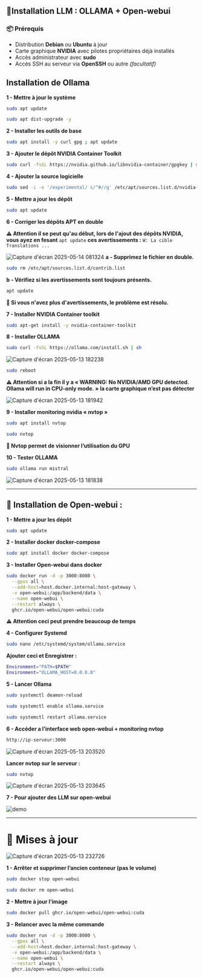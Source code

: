 ## 📍​ Installation LLM : OLLAMA + Open-webui

### 📦 Prérequis

- Distribution **Debian** ou **Ubuntu** à jour  
- Carte graphique **NVIDIA** avec pilotes propriétaires déjà installés  
- Accès administrateur avec **sudo**  
- Accès SSH au serveur via **OpenSSH** ou autre *(facultatif)*

## Installation de Ollama

**1 - Mettre à jour le système**
```bash
sudo apt update 
```
```bash 
sudo apt dist-upgrade -y 
```
**2 - Installer les outils de base**
```bash
sudo apt install -y curl gpg ; apt update
```
**3 - Ajouter le dépôt NVIDIA Container Toolkit**
```bash
sudo curl -fsSL https://nvidia.github.io/libnvidia-container/gpgkey | sudo gpg --dearmor -o /usr/share/keyrings/nvidia-container-toolkit-keyring.gpg && curl -s -L https://nvidia.github.io/libnvidia-container/stable/deb/nvidia-container-toolkit.list | sed 's#deb https://#deb [signed-by=/usr/share/keyrings/nvidia-container-toolkit-keyring.gpg] https://#g' | sudo tee /etc/apt/sources.list.d/nvidia-container-toolkit.list
```
**4 - Ajouter la source logicielle**
```bash
sudo sed -i -e '/experimental/ s/^#//g' /etc/apt/sources.list.d/nvidia-container-toolkit.list
```
**5 - Mettre a jour les dépôt**
```bash
sudo apt update 
```
**6 - Corriger les dépôts APT en double**

**⚠️ Attention il se peut qu'au début, lors de l'ajout des dépôts NVIDIA, vous ayez en fesant** ```apt update``` **ces avertissements :** ```W: La cible Translations ...```

![Capture d'écran 2025-05-14 081324](https://github.com/user-attachments/assets/6ce65a9a-12b6-4481-9f1b-2729891c0479)
**a - Supprimez le fichier en double.** 
```bash
sudo rm /etc/apt/sources.list.d/contrib.list
```
**b - Vérifiez si les avertissements sont toujours présents.**
```bash
apt update
```

**📌 Si vous n'avez plus d'avertissements, le problème est résolu.**

**7 - Installer NVIDIA Container toolkit**
```bash
sudo apt-get install -y nvidia-container-toolkit
```
**8 - Installer OLLAMA**
```bash
sudo curl -fsSL https://ollama.com/install.sh | sh
```
![Capture d'écran 2025-05-13 182238](https://github.com/user-attachments/assets/4b5092e7-d30b-4dcf-90ce-4f1a2c371886)
```bash
sudo reboot
```
**⚠️ Attention si a la fin il y a « WARNING: No NVIDIA/AMD GPU detected. Ollama will run in CPU-only mode. » la carte graphique n’est pas détecter**

![Capture d'écran 2025-05-13 181942](https://github.com/user-attachments/assets/f5f502e7-9ab3-42c1-96ef-7e001a2611bc)

**9 - Installer monitoring nvidia « nvtop »**
```bash
sudo apt install nvtop 
```
```bash
sudo nvtop
```
**📌 Nvtop permet de visionner l’utilisation du GPU**

**10 - Tester OLLAMA**
```bash
sudo ollama run mistral
```
![Capture d'écran 2025-05-13 181838](https://github.com/user-attachments/assets/56b60ba3-6aea-4342-88d8-db396e0fd454)

-------------------------------------------------------------

## 📍​ Installation de Open-webui :

**1 - Mettre a jour les dépôt**
```bash
sudo apt update
```
**2 - Installer docker docker-compose**
```bash 
sudo apt install docker docker-compose
```
**3 - Installer Open-webui dans docker**
```bash
sudo docker run -d -p 3000:8080 \
  --gpus all \
  --add-host=host.docker.internal:host-gateway \
  -v open-webui:/app/backend/data \
  --name open-webui \
  --restart always \
  ghcr.io/open-webui/open-webui:cuda
```
**⚠️ Attention ceci peut prendre beaucoup de temps**

**4 - Configurer Systemd**
```bash
sudo nano /etc/systemd/system/ollama.service
```
**Ajouter ceci et Enregistrer :**
```bash
Environment="PATH=$PATH"
Environment="OLLAMA_HOST=0.0.0.0"
```
**5 - Lancer Ollama**
```bash
sudo systemctl deamon-reload
```
```bash
sudo systemctl enable ollama.service
```
```bash
sudo systemctl restart ollama.service
```
**6 - Accéder a l’interface web open-webui + monitoring nvtop**
```bash
http://ip-serveur:3000
```

![Capture d'écran 2025-05-13 203520](https://github.com/user-attachments/assets/d2587bdb-47ac-4581-b1c5-dcf620340d5e)

**Lancer nvtop sur le serveur :**
```bash
sudo nvtop
```
![Capture d'écran 2025-05-13 203645](https://github.com/user-attachments/assets/e28de005-f8d2-494e-921e-93bd68a61ccb)

**7 - Pour ajouter des LLM sur open-webui**

![demo](https://github.com/user-attachments/assets/b774f670-126f-4b1d-954d-a550e9b60d41)

-------------------------------------------------------------

# 🔄​ Mises à jour

![Capture d'écran 2025-05-13 232726](https://github.com/user-attachments/assets/067a8b69-225c-438f-bac7-c0dff350ae2c)

**1 - Arrêter et supprimer l’ancien conteneur (pas le volume)**
```bash
sudo docker stop open-webui
```
```bash
sudo docker rm open-webui
```
**2 - Mettre à jour l’image**
```bash
sudo docker pull ghcr.io/open-webui/open-webui:cuda
```
**3 - Relancer avec la même commande**
```bash
sudo docker run -d -p 3000:8080 \
  --gpus all \
  --add-host=host.docker.internal:host-gateway \
  -v open-webui:/app/backend/data \
  --name open-webui \
  --restart always \
  ghcr.io/open-webui/open-webui:cuda
```
